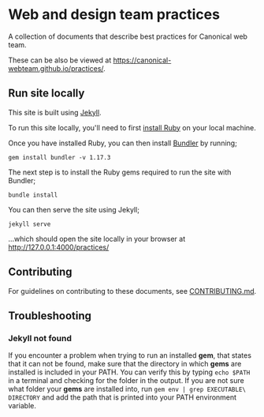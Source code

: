 # Web and design team practices

A collection of documents that describe best practices for Canonical web team.

These can be also be viewed at https://canonical-webteam.github.io/practices/.

## Run site locally

This site is built using [Jekyll](https://jekyllrb.com/).

To run this site locally, you'll need to first [install Ruby](https://www.ruby-lang.org/en/documentation/installation/) on your local machine.

Once you have installed Ruby, you can then install [Bundler](https://bundler.io) by running;

```
gem install bundler -v 1.17.3
```

The next step is to install the Ruby gems required to run the site with Bundler;

```
bundle install
```

You can then serve the site using Jekyll;

```
jekyll serve
```

...which should open the site locally in your browser at http://127.0.0.1:4000/practices/

## Contributing

For guidelines on contributing to these documents, see [CONTRIBUTING.md](CONTRIBUTING.md).

## Troubleshooting

### Jekyll not found
If you encounter a problem when trying to run an installed **gem**, that states that it can not be found, make sure that the directory in which **gems** are installed is included in your PATH.
You can verify this by typing `echo $PATH` in a terminal and checking for the folder in the output.
If you are not sure what folder your **gems** are installed into, run `gem env | grep EXECUTABLE\ DIRECTORY` and add the path that is printed into your PATH environment variable.
